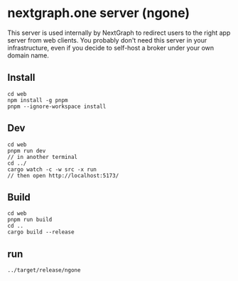 # nextgraph.one server (ngone)

This server is used internally by NextGraph to redirect users to the right app server from web clients. You probably don't need this server in your infrastructure, even if you decide to self-host a broker under your own domain name.

## Install

```
cd web
npm install -g pnpm
pnpm --ignore-workspace install
```

## Dev

```
cd web
pnpm run dev
// in another terminal
cd ../
cargo watch -c -w src -x run
// then open http://localhost:5173/
```

## Build

```
cd web
pnpm run build
cd ..
cargo build --release
```

## run

```
../target/release/ngone
```

